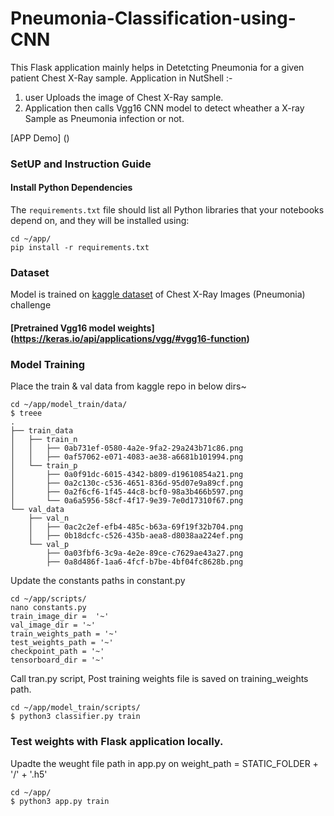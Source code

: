 # Pneumonia-Classification-using-CNN

This Flask application mainly helps in Detetcting Pneumonia for a given patient Chest X-Ray sample.
Application in NutShell :-
1) user Uploads the image of Chest X-Ray sample.
2) Application then calls Vgg16 CNN model to detect wheather a X-ray Sample as Pneumonia infection or not. 

[APP Demo] ()

### SetUP and Instruction Guide

#### Install Python Dependencies 
The `requirements.txt` file should list all Python libraries that your notebooks
depend on, and they will be installed using:
```
cd ~/app/
pip install -r requirements.txt
```
### Dataset
Model is trained on [kaggle dataset](https://www.kaggle.com/paultimothymooney/chest-xray-pneumonia) of Chest X-Ray Images (Pneumonia) challenge
#### [Pretrained Vgg16 model weights] (https://keras.io/api/applications/vgg/#vgg16-function)

### Model Training 
Place the train & val data from kaggle repo in below dirs~
```
cd ~/app/model_train/data/
$ treee
.
├── train_data
│   ├── train_n
│   │   ├── 0ab731ef-0580-4a2e-9fa2-29a243b71c86.png
│   │   ├── 0af57062-e071-4083-ae38-a6681b101994.png
│   └── train_p
│       ├── 0a0f91dc-6015-4342-b809-d19610854a21.png
│       ├── 0a2c130c-c536-4651-836d-95d07e9a89cf.png
│       ├── 0a2f6cf6-1f45-44c8-bcf0-98a3b466b597.png
│       └── 0a6a5956-58cf-4f17-9e39-7e0d17310f67.png
└── val_data
    ├── val_n
    │   ├── 0ac2c2ef-efb4-485c-b63a-69f19f32b704.png
    │   ├── 0b18dcfc-c526-435b-aea8-d8038aa224ef.png
    └── val_p
        ├── 0a03fbf6-3c9a-4e2e-89ce-c7629ae43a27.png
        ├── 0a8d486f-1aa6-4fcf-b7be-4bf04fc8628b.png
```
Update the constants paths in constant.py 
```
cd ~/app/scripts/
nano constants.py
train_image_dir =  '~'
val_image_dir = '~'
train_weights_path = '~'
test_weights_path = '~'
checkpoint_path = '~'
tensorboard_dir = '~'
```
Call tran.py script, Post training weights file is saved on training_weights path.
```
cd ~/app/model_train/scripts/
$ python3 classifier.py train
```

### Test weights with Flask application locally.
Upadte the weught file path in app.py on weight_path = STATIC_FOLDER + '/' + '.h5'
```
cd ~/app/
$ python3 app.py train
```

